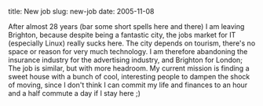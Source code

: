 title: New job
slug: new-job
date: 2005-11-08


After almost 28 years (bar some short spells here and there) I am leaving Brighton, because despite being a fantastic city, the jobs market for IT (especially Linux) really sucks here. The city depends on tourism, there's no space or reason for very much technology. I am therefore abandoning the insurance industry for the advertising industry, and Brighton for London; The job is similar, but with more headroom.
My current mission is finding a sweet house with a bunch of cool, interesting people to dampen the shock of moving, since I don't think I can commit my life and finances to an hour and a half commute a day if I stay here ;)
